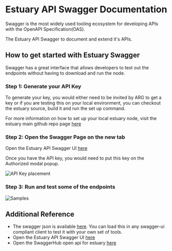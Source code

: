 # Estuary API Swagger Documentation

Swagger is the most widely used tooling ecosystem for developing APIs with the OpenAPI Specification(OAS).

The Estuary API Swagger to document and extend it's APIs. 

## How to get started with Estuary Swagger

Swagger has a great interface that allows developers to test out the endpoints without having to download and run the node. 

### Step 1: Generate your API Key
To generate your key, you would either need to be invited by ARG to get a key or if you are testing this on your local environment, you can checkout the estuary source, build it and run the set up command.

For more information on how to set up your local estuary node, visit the estuary main github repo page [here](https://github.com/application-research/estuary)

### Step 2: Open the Swagger Page on the new tab
Open the Estuary API Swagger UI [here](swagger-ui-page)

Once you have the API key, you would need to put this key on the Authorized modal popup.

 ![API Key placement](static/swagger/api_key_here.png)

### Step 3: Run and test some of the endpoints

![Samples](static/swagger/sample_1.png)

## Additional Reference
- The swagger json is available [here](static/swagger/v1_0_0/swagger.json). You can load this in any swagger-ui compliant client to test it with your own set of tools.
- Open the Estuary API Swagger UI [here](swagger-ui-page)
- Open the SwaggerHub open api for estuary [here](https://app.swaggerhub.com/apis/alvin-reyes/estuary-api/1.0.0)